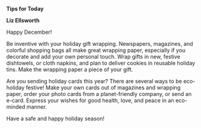 **Tips for Today**

**Liz Ellsworth**

Happy December!

Be inventive with your holiday gift wrapping. Newspapers, magazines, and
colorful shopping bags all make great wrapping paper, especially if you
decorate and add your own personal touch. Wrap gifts in new, festive
dishtowels, or cloth napkins, and plan to deliver cookies in reusable
holiday tins. Make the wrapping paper a piece of your gift.

Are you sending holiday cards this year? There are several ways to be
eco-holiday festive! Make your own cards out of magazines and wrapping
paper, order your photo cards from a planet-friendly company, or send an
e-card. Express your wishes for good health, love, and peace in an
eco-minded manner.

Have a safe and happy holiday season!
